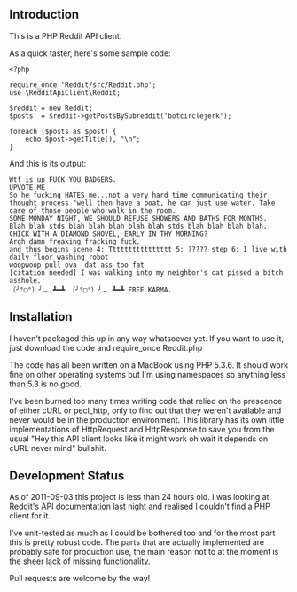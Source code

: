Introduction
------------

This is a PHP Reddit API client.


As a quick taster, here's some sample code:

    <?php
    
    require_once 'Reddit/src/Reddit.php';
    use \RedditApiClient\Reddit;
    
    $reddit = new Reddit;
    $posts  = $reddit->getPostsBySubreddit('botcirclejerk');
    
    foreach ($posts as $post) {
        echo $post->getTitle(), "\n";
    }

And this is its output:

    Wtf is up FUCK YOU BADGERS.
    UPVOTE ME
    So he fucking HATES me...not a very hard time communicating their thought process "well then have a boat, he can just use water. Take care of those people who walk in the room.
    SOME MONDAY NIGHT, WE SHOULD REFUSE SHOWERS AND BATHS FOR MONTHS.
    Blah blah stds blah blah blah blah blah stds blah blah blah blah.
    CHICK WITH A DIAMOND SHOVEL, EARLY IN THY MORNING?
    Argh damn freaking fracking fuck.
    and thus begins scene 4: Tttttttttttttttt 5: ????? step 6: I live with daily floor washing robot
    woopwoop pull ova  dat ass too fat
    [citation needed] I was walking into my neighbor's cat pissed a bitch asshole. 
    （╯°□°）╯︵ ┻━┻ （╯°□°）╯︵ ┻━┻ FREE KARMA.


Installation
------------

I haven't packaged this up in any way whatsoever yet. If you want to use it,
just download the code and require_once Reddit.php

The code has all been written on a MacBook using PHP 5.3.6. It should work fine
on other operating systems but I'm using namespaces so anything less than 5.3
is no good.

I've been burned too many times writing code that relied on the prescence of
either cURL or pecl_http, only to find out that they weren't available and
never would be in the production environment. This library has its own
little implementations of HttpRequest and HttpResponse to save you from the
usual "Hey this API client looks like it might work oh wait it depends on cURL
never mind" bullshit.


Development Status
------------------

As of 2011-09-03 this project is less than 24 hours old. I was looking at
Reddit's API documentation last night and realised I couldn't find a PHP
client for it.

I've unit-tested as much as I could be bothered too and for the most part this
is pretty robust code. The parts that are actually implemented are probably
safe for production use, the main reason not to at the moment is the sheer
lack of missing functionality.

Pull requests are welcome by the way!


